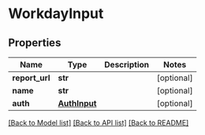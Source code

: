 # WorkdayInput

## Properties
Name | Type | Description | Notes
------------ | ------------- | ------------- | -------------
**report_url** | **str** |  | [optional] 
**name** | **str** |  | [optional] 
**auth** | [**AuthInput**](AuthInput.md) |  | [optional] 

[[Back to Model list]](../README.md#documentation-for-models) [[Back to API list]](../README.md#documentation-for-api-endpoints) [[Back to README]](../README.md)


